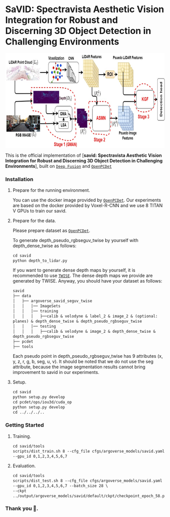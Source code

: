 # SaVID: Spectravista Aesthetic Vision Integration for Robust and Discerning 3D Object Detection in Challenging Environments
<p align="center"> <img src='docs/savid_framework.jpg' align="center" height="300px"> </p>

This is the official implementation of [**savid: Spectravista Aesthetic Vision Integration for Robust and Discerning 3D Object Detection in Challenging Environments**], built on [`Deep Fusion`](https://github.com/tensorflow/lingvo) and [`OpenPCDet`](https://github.com/open-mmlab/OpenPCDet) 


### Installation
1.  Prepare for the running environment. 

    You can use the docker image provided by [`OpenPCDet`](https://github.com/open-mmlab/OpenPCDet). Our experiments are based on the
    docker provided by Voxel-R-CNN and we use 8 TITAN V GPUs to train our savid.

2. Prepare for the data.

    Please prepare dataset as [`OpenPCDet`](https://github.com/open-mmlab/OpenPCDet).  
    
    To generate depth_pseudo_rgbseguv_twise by yourself with depth_dense_twise as follows:

    ```
    cd savid
    python depth_to_lidar.py
    ```
    
    If you want to generate dense depth maps by yourself, it is recommended to use [`TWISE`](https://github.com/imransai/TWISE). The dense depth maps we provide are generated by TWISE. Anyway, you should have your dataset as follows:

    ```
    savid
    ├── data
    │   ├── argoverse_savid_seguv_twise
    │   │   │── ImageSets
    │   │   │── training
    │   │   │   ├──calib & velodyne & label_2 & image_2 & (optional: planes) & depth_dense_twise & depth_pseudo_rgbseguv_twise
    │   │   │── testing
    │   │   │   ├──calib & velodyne & image_2 & depth_dense_twise & depth_pseudo_rgbseguv_twise
    ├── pcdet
    ├── tools
    ```
    Each pseudo point in depth_pseudo_rgbseguv_twise has 9 attributes (x, y, z, r, g, b, seg, u, v). It should be noted that we do not use the seg attribute, because the image segmentation results cannot bring improvement to savid in our experiments.

3. Setup.

    ```
    cd savid
    python setup.py develop
    cd pcdet/ops/iou3d/cuda_op
    python setup.py develop
    cd ../../../..
    ```

### Getting Started
1. Training.

    ```
    cd savid/tools
    scripts/dist_train.sh 8 --cfg_file cfgs/argoverse_models/savid.yaml --gpu_id 0,1,2,3,4,5,6,7
    ```

2. Evaluation.

    ```
    cd savid/tools
    scripts/dist_test.sh 8 --cfg_file cfgs/argoverse_models/savid.yaml  --gpu_id 0,1,2,3,4,5,6,7 --batch_size 28 \
    --ckpt ../output/argoverse_models/savid/default/ckpt/checkpoint_epoch_58.pth
    ```
### Thank you 🙏.
